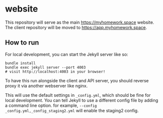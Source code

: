 # website
This repository will serve as the main https://myhomework.space website. The client repository will be moved to https://app.myhomework.space.

## How to run
For local development, you can start the Jekyll server like so:
```shell
bundle install
bundle exec jekyll server --port 4003
# visit http://localhost:4003 in your browser!
```
To have this run alongside the client and API server, you should reverse proxy it via another webserver like nginx.

This will use the default settings in `_config.yml`, which should be fine for local development. You can tell Jekyll to use a different config file by adding a command line option. for example, `--config _config.yml,_config_staging2.yml` will enable the staging2 config.